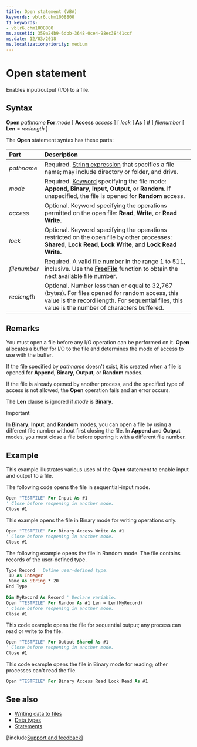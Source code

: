 ```yaml
---
title: Open statement (VBA)
keywords: vblr6.chm1008800
f1_keywords:
- vblr6.chm1008800
ms.assetid: 359a24b9-6dbb-3648-0ce4-98ec38441ccf
ms.date: 12/03/2018
ms.localizationpriority: medium
---
```



# Open statement

Enables input/output (I/O) to a file.

## Syntax

**Open** _pathname_ **For** _mode_ [ **Access** _access_ ] [ _lock_ ] **As** [ **#** ] _filenumber_ [ **Len** = _reclength_ ]

The **Open** statement syntax has these parts:

|Part|Description|
|:-----|:-----|
| _pathname_|Required. [String expression](../../Glossary/vbe-glossary.md#string-expression) that specifies a file name; may include directory or folder, and drive.|
| _mode_|Required. [Keyword](../../Glossary/vbe-glossary.md#keyword) specifying the file mode: **Append**, **Binary**, **Input**, **Output**, or **Random**. If unspecified, the file is opened for **Random** access.|
| _access_|Optional. Keyword specifying the operations permitted on the open file: **Read**, **Write**, or **Read Write**.|
| _lock_|Optional. Keyword specifying the operations restricted on the open file by other processes: **Shared**, **Lock Read**, **Lock Write**, and **Lock Read Write**.|
| _filenumber_|Required. A valid [file number](../../Glossary/vbe-glossary.md#file-number) in the range 1 to 511, inclusive. Use the **[FreeFile](freefile-function.md)** function to obtain the next available file number.|
| _reclength_|Optional. Number less than or equal to 32,767 (bytes). For files opened for random access, this value is the record length. For sequential files, this value is the number of characters buffered.|

## Remarks

You must open a file before any I/O operation can be performed on it. **Open** allocates a buffer for I/O to the file and determines the mode of access to use with the buffer.

If the file specified by _pathname_ doesn't exist, it is created when a file is opened for **Append**, **Binary**, **Output**, or **Random** modes.

If the file is already opened by another process, and the specified type of access is not allowed, the **Open** operation fails and an error occurs.

The **Len** clause is ignored if _mode_ is **Binary**.

> [!IMPORTANT]
> In **Binary**, **Input**, and **Random** modes, you can open a file by using a different file number without first closing the file. In **Append** and **Output** modes, you must close a file before opening it with a different file number.


## Example

This example illustrates various uses of the **Open** statement to enable input and output to a file. 

The following code opens the file in sequential-input mode.

```vb
Open "TESTFILE" For Input As #1 
' Close before reopening in another mode. 
Close #1 

```

This example opens the file in Binary mode for writing operations only.

```vb
Open "TESTFILE" For Binary Access Write As #1 
' Close before reopening in another mode. 
Close #1 

```

The following example opens the file in Random mode. The file contains records of the user-defined type.

```vb
Type Record ' Define user-defined type. 
 ID As Integer 
 Name As String * 20 
End Type 
 
Dim MyRecord As Record ' Declare variable. 
Open "TESTFILE" For Random As #1 Len = Len(MyRecord) 
' Close before reopening in another mode. 
Close #1 

```

This code example opens the file for sequential output; any process can read or write to the file.

```vb
Open "TESTFILE" For Output Shared As #1 
' Close before reopening in another mode. 
Close #1 
```

This code example opens the file in Binary mode for reading; other processes can't read the file.

```vb
Open "TESTFILE" For Binary Access Read Lock Read As #1 
```


## See also

- [Writing data to files](../../concepts/getting-started/writing-data-to-files.md)
- [Data types](data-type-summary.md)
- [Statements](../statements.md)

[!include[Support and feedback](~/includes/feedback-boilerplate.md)]
